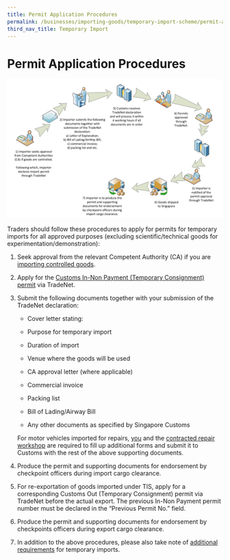 ```yaml
---
title: Permit Application Procedures
permalink: /businesses/importing-goods/temporary-import-scheme/permit-application-procedures
third_nav_title: Temporary Import 
---
```


# Permit Application Procedures

![](/images/permit-application-procedures1.jpg)

Traders should follow these procedures to apply for permits for temporary imports for all approved purposes (excluding scientific/technical goods for experimentation/demonstration):

1.  Seek approval from the relevant Competent Authority (CA) if you are  [importing controlled goods](/businesses/importing-goods/controlled-and-prohibited-goods-for-import).
2. Apply for the [Customs In-Non Payment (Temporary Consignment) permit](/businesses/importing-goods/import-procedures/types-of-import-permits) via TradeNet.
3.  Submit the following documents together with your submission of the TradeNet declaration:
    
    -   Cover letter stating:
        
       -   Purpose for temporary import
       -   Duration of import
       -   Venue where the goods will be used
    -   CA approval letter (where applicable)
    -   Commercial invoice
    -   Packing list
    -   Bill of Lading/Airway Bill
    -   Any other documents as specified by Singapore Customs
    
    For motor vehicles imported for repairs, [you](/documents/businesses/TI-Repair-Importer1-09Feb2011.doc) and the [contracted repair workshop](/documents/businesses/TI-Repair-Workshop1-09Feb2011.doc) are required to fill up additional forms and submit it to Customs with the rest of the above supporting documents.
    
4.  Produce the permit and supporting documents for endorsement by checkpoint officers during import cargo clearance.
5.  For re-exportation of goods imported under TIS, apply for a corresponding Customs Out (Temporary Consignment) permit via TradeNet before the actual export. The previous In-Non Payment permit number must be declared in the “Previous Permit No.” field.
6.  Produce the permit and supporting documents for endorsement by checkpoints officers during export cargo clearance.
7.  In addition to the above procedures, please also take note of [additional requirements](/businesses/importing-goods/temporary-import-scheme/additional-requirements-import) for temporary imports.
